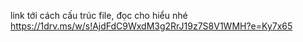 link tới cách cấu trúc file, đọc cho hiểu nhé
https://1drv.ms/w/s!AjdFdC9WxdM3g2RrJ19z7S8V1WMH?e=Ky7x65
